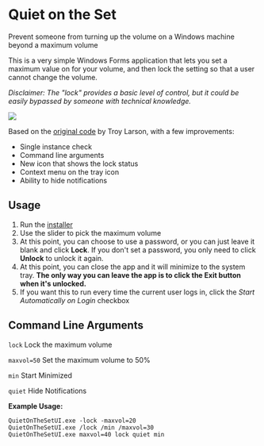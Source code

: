 # Quiet on the Set
Prevent someone from turning up the volume on a Windows machine beyond a maximum volume

This is a very simple Windows Forms application that lets you set a maximum value on for your volume, and then lock the setting so that a user cannot change the volume.

*Disclaimer: The "lock" provides a basic level of control, but it could be easily bypassed by someone with technical knowledge.*

![](https://i.imgur.com/RFbVDvX.png)

Based on the [original code](https://github.com/troylar/quiet-on-the-set) by Troy Larson, with a few improvements:
* Single instance check
* Command line arguments
* New icon that shows the lock status
* Context menu on the tray icon
* Ability to hide notifications

## Usage ##
1. Run the [installer](https://github.com/RenOfHeavens/quiet-on-the-set/releases)
2. Use the slider to pick the maximum volume
3. At this point, you can choose to use a password, or you can just leave it blank and click **Lock**. If you don't set a password, you only need to click **Unlock** to unlock it again.
4. At this point, you can close the app and it will minimize to the system tray. **The only way you can leave the app is to click the Exit button when it's unlocked.**
5. If you want this to run every time the current user logs in, click the *Start Automatically on Login* checkbox

## Command Line Arguments ##
`lock` Lock the maximum volume

`maxvol=50` Set the maximum volume to 50%

`min` Start Minimized

`quiet` Hide Notifications

**Example Usage:**
```
QuietOnTheSetUI.exe -lock -maxvol=20
QuietOnTheSetUI.exe /lock /min /maxvol=30 
QuietOnTheSetUI.exe maxvol=40 lock quiet min
```
